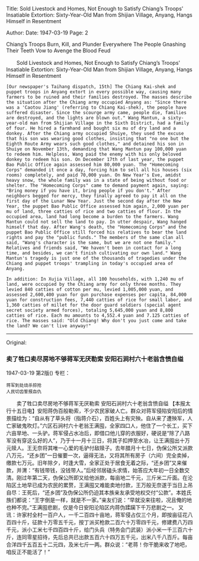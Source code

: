 Title: Sold Livestock and Homes, Not Enough to Satisfy Chiang’s Troops' Insatiable Extortion: Sixty-Year-Old Man from Shijian Village, Anyang, Hangs Himself in Resentment

Author: 
Date: 1947-03-19
Page: 2

Chiang’s Troops Burn, Kill, and Plunder Everywhere
    The People Gnashing Their Teeth Vow to Avenge the Blood Feud

　　Sold Livestock and Homes, Not Enough to Satisfy Chiang’s Troops' Insatiable Extortion:
    Sixty-Year-Old Man from Shijian Village, Anyang, Hangs Himself in Resentment

    [Our newspaper's Taihang dispatch, 15th] The Chiang Kai-shek and puppet troops in Anyang extort in every possible way, causing many farmers to be ruined and their families destroyed. The masses describe the situation after the Chiang army occupied Anyang as: "Since there was a 'Caotou Jiang' (referring to Chiang Kai-shek), the people have suffered disaster. Since the scourge army came, people die, families are destroyed, and the lights are blown out." Wang Mantun, a sixty-year-old man from Shijian Village in the Sixth District, had a family of four. He hired a farmhand and bought six mu of dry land and a donkey. After the Chiang army occupied Shuiye, they used the excuse that his son was wearing good clothes, insisting that "no one but the Eighth Route Army wears such good clothes," and detained his son in Shuiye on November 13th, demanding that Wang Mantun pay 100,000 yuan to redeem him. Helpless, Wang paid the enemy with his only beloved donkey to redeem his son. On December 17th of last year, the puppet Bao Public Office again assessed him 80,000 yuan. The "Homecoming Corps" demanded it once a day, forcing him to sell all his houses (six rooms) completely, and paid 70,000 yuan. On New Year's Eve, amidst heavy snow, the whole family was in a state of being without food or shelter. The "Homecoming Corps" came to demand payment again, saying: "Bring money if you have it, bring people if you don't." After neighbors begged for mercy, they finally agreed to pay it all on the first day of the Lunar New Year. Just the second day after the New Year, the puppet Bao Public Office assessed him again, 2,000 yuan per mu of land, three catties of rice and two catties of flour. In the occupied area, land had long become a burden to the farmers. Wang Mantun could not sell the land to pay. In utter despair, Wang hanged himself that day. After Wang's death, the "Homecoming Corps" and the puppet Bao Public Office still forced his relatives to bear the land rights and pay the "public funds." The members of the same clan all said, "Wang's character is the same, but we are not one family." Relatives and friends said, "We haven't been in contact for a long time, and besides, we can't finish cultivating our own land." Wang Mantun's tragedy is just one of the thousands of tragedies under the Chiang and puppet troops' trampling in today's occupied area of Anyang.

    In addition: In Xujia Village, all 100 households, with 1,240 mu of land, were occupied by the Chiang army for only three months. They levied 840 catties of cotton per mu, levied 1,005,000 yuan, and assessed 2,600,400 yuan for gun purchase expenses per capita, 84,000 yuan for construction fees, 7,440 catties of rice for small labor, and 1,360 catties of millet for the door guard soldiers (special agent secret society armed forces), totaling 5,645,000 yuan and 8,800 catties of rice. Each mu amounts to 4,552.4 yuan and 7.125 catties of rice. The masses said: "Old Chiang! Why don't you just come and take the land? We can't live anyway!"



<hr /> 

Original: 


### 卖了牲口卖尽房地不够蒋军无厌勒索  安阳石涧村六十老翁含愤自缢

1947-03-19
第2版()
专栏：

    蒋军到处烧杀掠抢
    人民切齿誓报血仇
　　卖了牲口卖尽房地不够蒋军无厌勒索
    安阳石涧村六十老翁含愤自缢
    【本报太行十五日电】安阳蒋伪百般勒索，不少农民家破人亡。群众对蒋军侵陷安阳后的情景描绘为：“自从有了草头将（指蒋介石），百姓头上有灾殃。自从来了遭殃军，人亡家破鬼吹灯。”六区石涧村六十老翁王满囤，全家四口人，他住了一个长工，买下六亩旱地、一头驴。蒋军侵占水冶后，即借口他儿穿的衣服好，硬说是“除了八路军没有穿这么好的人”，乃于十一月十三日，将其子扣押至水冶，让王满囤出十万元赎人。王无奈将其唯一心爱的毛驴付敌赎子。去年腊月十七日，伪保公所又派款八万元，“还乡团”一日催要一次，逼得无法，又将其所有房子（六间）完全卖掉，缴款七万元。旧年除夕，时逢大雪，全家正处于居食无着之际，“还乡团”又来催款，并渭：“有钱带钱，没钱带人。”后经邻居磕头求情，始答应大年初一日全数交清。刚过年第二天，伪保公所即又给他派款，每亩地二千元，三斤米二斤面。在沦陷区土地早已成为农民的累赘，王满囤又难能卖地付款，王万般无奈遂于当日上吊自尽：王死后，“还乡团”及伪保公所仍迫其本族亲友承受地权交付“公款”。本姓氏族们都说：“王字倒是一样，就是不一家。”亲友们说：“早就没来往啦，况且俺的地也种不完。”王满囤悲剧，仅是今日安阳沦陷区内蒋伪蹂躏下千万悲剧之一。
    又讯：许家村全村一百户人，一千二百四十亩地，蒋军侵占仅三个月，即按亩征花八百四十斤，征款十万零五千元，按丁派买枪款二百六十万零四千元，修建费八万四千元，派小工米七千四百四十斤，给门头兵（特务会门武装）派小米一千三百六十斤，连同零星招待，先后总共已出款五百六十四万五千元，出米八千八百斤。每亩合洋四千五百五十二元四，及米七斤一两。群众说：“老蒋！你干脆来收了地吧，咱反正不能活了！”
